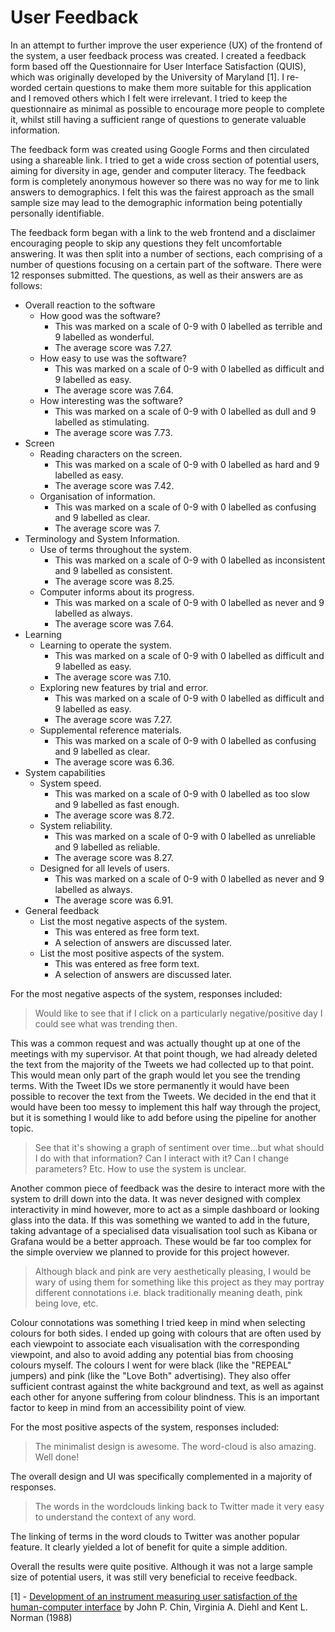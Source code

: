 # User Feedback
In an attempt to further improve the user experience (UX) of the frontend of the system, a user feedback process was created. I created a feedback form based off the Questionnaire for User Interface Satisfaction (QUIS), which was originally developed by the University of Maryland [1]. I re-worded certain questions to make them more suitable for this application and I removed others which I felt were irrelevant. I tried to keep the questionnaire as minimal as possible to encourage more people to complete it, whilst still having a sufficient range of questions to generate valuable information.

The feedback form was created using Google Forms and then circulated using a shareable link. I tried to get a wide cross section of potential users, aiming for diversity in age, gender and computer literacy. The feedback form is completely anonymous however so there was no way for me to link answers to demographics. I felt this was the fairest approach as the small sample size may lead to the demographic information being potentially personally identifiable.

The feedback form began with a link to the web frontend and a disclaimer encouraging people to skip any questions they felt uncomfortable answering. It was then split into a number of sections, each comprising of a number of questions focusing on a certain part of the software. There were 12 responses submitted. The questions, as well as their answers are as follows:
* Overall reaction to the software
  * How good was the software?
    * This was marked on a scale of 0-9 with 0 labelled as terrible and 9 labelled as wonderful.
    * The average score was 7.27.
  * How easy to use was the software?
    * This was marked on a scale of 0-9 with 0 labelled as difficult and 9 labelled as easy.
    * The average score was 7.64.
  * How interesting was the software?
    * This was marked on a scale of 0-9 with 0 labelled as dull and 9 labelled as stimulating.
    * The average score was 7.73.
* Screen
  * Reading characters on the screen.
    * This was marked on a scale of 0-9 with 0 labelled as hard and 9 labelled as easy.
    * The average score was 7.42.
  * Organisation of information.
    * This was marked on a scale of 0-9 with 0 labelled as confusing and 9 labelled as clear.
    * The average score was 7.
* Terminology and System Information.
  * Use of terms throughout the system.
    * This was marked on a scale of 0-9 with 0 labelled as inconsistent and 9 labelled as consistent.
    * The average score was 8.25.
  * Computer informs about its progress.
    * This was marked on a scale of 0-9 with 0 labelled as never and 9 labelled as always.
    * The average score was 7.64.
* Learning
  * Learning to operate the system.
    * This was marked on a scale of 0-9 with 0 labelled as difficult and 9 labelled as easy.
    * The average score was 7.10.
  * Exploring new features by trial and error.
    * This was marked on a scale of 0-9 with 0 labelled as difficult and 9 labelled as easy.
    * The average score was 7.27.
  * Supplemental reference materials.
    * This was marked on a scale of 0-9 with 0 labelled as confusing and 9 labelled as clear.
    * The average score was 6.36.
* System capabilities
  * System speed.
    * This was marked on a scale of 0-9 with 0 labelled as too slow and 9 labelled as fast enough.
    * The average score was 8.72.
  * System reliability.
    * This was marked on a scale of 0-9 with 0 labelled as unreliable and 9 labelled as reliable.
    * The average score was 8.27.
  * Designed for all levels of users.
    * This was marked on a scale of 0-9 with 0 labelled as never and 9 labelled as always.
    * The average score was 6.91.
* General feedback
  * List the most negative aspects of the system.
    * This was entered as free form text.
    * A selection of answers are discussed later.
  * List the most positive aspects of the system.
    * This was entered as free form text.
    * A selection of answers are discussed later.

For the most negative aspects of the system, responses included:
> Would like to see that if I click on a particularly negative/positive day I could see what was trending then.

This was a common request and was actually thought up at one of the meetings with my supervisor. At that point though, we had already deleted the text from the majority of the Tweets we had collected up to that point. This would mean only part of the graph would let you see the trending terms. With the Tweet IDs we store permanently it would have been possible to recover the text from the Tweets. We decided in the end that it would have been too messy to implement this half way through the project, but it is something I would like to add before using the pipeline for another topic.

> See that it's showing a graph of sentiment over time...but what should I do with that information? Can I interact with it? Can I change parameters? Etc. How to use the system is unclear.

Another common piece of feedback was the desire to interact more with the system to drill down into the data. It was never designed with complex interactivity in mind however, more to act as a simple dashboard or looking glass into the data. If this was something we wanted to add in the future, taking advantage of a specialised data visualisation tool such as Kibana or Grafana would be a better approach. These would be far too complex for the simple overview we planned to provide for this project however.

> Although black and pink are very aesthetically pleasing, I would be wary of using them for something like this project as they may portray different connotations i.e. black traditionally meaning death, pink being love, etc.

Colour connotations was something I tried keep in mind when selecting colours for both sides. I ended up going with colours that are often used by each viewpoint to associate each visualisation with the corresponding viewpoint, and also to avoid adding any potential bias from choosing colours myself. The colours I went for were black (like the "REPEAL" jumpers) and pink (like the "Love Both" advertising). They also offer sufficient contrast against the white background and text, as well as against each other for anyone suffering from colour blindness. This is an important factor to keep in mind from an accessibility point of view.

For the most positive aspects of the system, responses included:
> The minimalist design is awesome. The word-cloud is also amazing. Well done!

The overall design and UI was specifically complemented in a majority of responses.

> The words in the wordclouds linking back to Twitter made it very easy to understand the context of any word.

The linking of terms in the word clouds to Twitter was another popular feature. It clearly yielded a lot of benefit for quite a simple addition.

Overall the results were quite positive. Although it was not a large sample size of potential users, it was still very beneficial to receive feedback.

[1] - [Development of an instrument measuring user satisfaction of the human-computer interface](http://delivery.acm.org/10.1145/60000/57203/p213-chin.pdf) by John P. Chin, Virginia A. Diehl and Kent L. Norman (1988)
